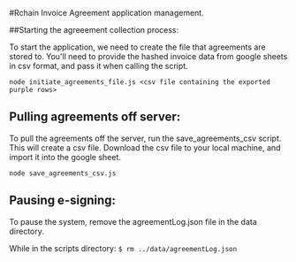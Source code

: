 #Rchain Invoice Agreement application management.


##Starting the agreeement collection process:

To start the application, we need to create the file that agreements are stored to. You'll need to provide the hashed invoice data from google sheets in csv format, and pass it when calling the script. 

``node initiate_agreements_file.js <csv file containing the exported purple rows>``


## Pulling agreements off server:

To pull the agreements off the server, run the save_agreements_csv script. This will create a csv file. Download the csv file to your local machine, and import it into the google sheet.

``node save_agreements_csv.js``



## Pausing e-signing:

To pause the system, remove the agreementLog.json file in the data directory.  

While in the scripts directory:
``$ rm ../data/agreementLog.json``